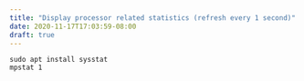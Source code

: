```yaml
---
title: "Display processor related statistics (refresh every 1 second)"
date: 2020-11-17T17:03:59-08:00
draft: true
---
```


```
sudo apt install sysstat
mpstat 1
```
